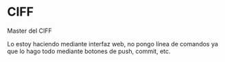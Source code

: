 # CIFF
Master del CIFF

Lo estoy haciendo mediante interfaz web, no pongo línea de comandos ya que lo hago todo mediante botones de push, commit, etc.
